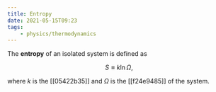 ```yaml
---
title: Entropy
date: 2021-05-15T09:23
tags:
    - physics/thermodynamics
---
```


The **entropy** of an isolated system is defined as

$$ S \equiv k\ln \Omega ,$$

where $k$ is the [[05422b35]] and $\Omega$ is the [[f24e9485]] of the system.
